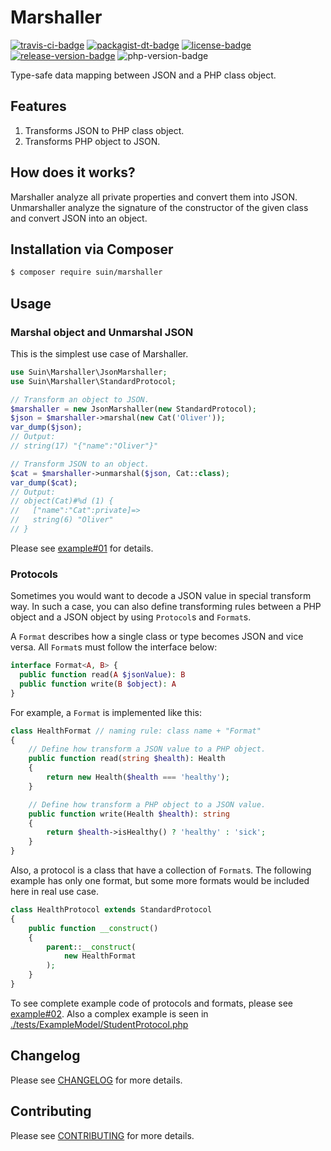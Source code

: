 Marshaller
================
[![travis-ci-badge]][travis-ci] [![packagist-dt-badge]][packagist] [![license-badge]][license] [![release-version-badge]][packagist] ![php-version-badge]

Type-safe data mapping between JSON and a PHP class object.

## Features

1. Transforms JSON to PHP class object.
2. Transforms PHP object to JSON.

## How does it works?

Marshaller analyze all private properties and convert them into JSON. Unmarshaller analyze the signature of the constructor of the given class and convert JSON into an object.

## Installation via Composer

``` bash
$ composer require suin/marshaller
```

## Usage

### Marshal object and Unmarshal JSON

This is the simplest use case of Marshaller.

```php
use Suin\Marshaller\JsonMarshaller;
use Suin\Marshaller\StandardProtocol;

// Transform an object to JSON.
$marshaller = new JsonMarshaller(new StandardProtocol);
$json = $marshaller->marshal(new Cat('Oliver'));
var_dump($json);
// Output:
// string(17) "{"name":"Oliver"}"

// Transform JSON to an object.
$cat = $marshaller->unmarshal($json, Cat::class);
var_dump($cat);
// Output:
// object(Cat)#%d (1) {
//   ["name":"Cat":private]=>
//   string(6) "Oliver"
// }
```

Please see [example#01](./example/01-marshal-object-and-unmarshal-json.php) for details.

### Protocols

Sometimes you would want to decode a JSON value in special transform way. In such a case, you can also define transforming rules between a PHP object and a JSON object by using `Protocol`s and `Format`s.

A `Format` describes how a single class or type becomes JSON and vice versa. All `Format`s must follow the interface below:

```php
interface Format<A, B> {
  public function read(A $jsonValue): B
  public function write(B $object): A
}
```

For example, a `Format` is implemented like this:

```php
class HealthFormat // naming rule: class name + "Format"
{
    // Define how transform a JSON value to a PHP object.
    public function read(string $health): Health
    {
        return new Health($health === 'healthy');
    }

    // Define how transform a PHP object to a JSON value.
    public function write(Health $health): string
    {
        return $health->isHealthy() ? 'healthy' : 'sick';
    }
}
```

Also, a protocol is a class that have a collection of `Format`s. The following example has only one format, but some more formats would be included here in real use case.

```php
class HealthProtocol extends StandardProtocol
{
    public function __construct()
    {
        parent::__construct(
            new HealthFormat
        );
    }
}
```

To see complete example code of protocols and formats, please see [example#02](./example/02-define-protocol.php). Also a complex example is seen in [./tests/ExampleModel/StudentProtocol.php](./tests/ExampleModel/StudentProtocol.php)

## Changelog

Please see [CHANGELOG](CHANGELOG.md) for more details.

## Contributing

Please see [CONTRIBUTING](.github/CONTRIBUTING.md) for more details.

<!-- Badges -->
[travis-ci]: https://travis-ci.org/suin/php-marshaller
[travis-ci-badge]: https://img.shields.io/travis/suin/php-marshaller.svg?style=flat-square
[packagist]: https://packagist.org/packages/suin/marshaller
[packagist-dt-badge]: https://img.shields.io/packagist/dt/suin/marshaller.svg?style=flat-square
[license]: LICENSE.md
[license-badge]: https://img.shields.io/github/license/suin/php-marshaller.svg?style=flat-square
[php-version-badge]: https://img.shields.io/packagist/php-v/suin/marshaller.svg?style=flat-square
[release-version-badge]: https://img.shields.io/packagist/v/suin/marshaller.svg?style=flat-square&label=release